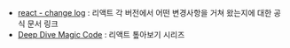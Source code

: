 - [react - change log](https://github.com/facebook/react/blob/main/CHANGELOG.md#030-may-29-2013)
  : 리액트 각 버전에서 어떤 변경사항을 거쳐 왔는지에 대한 공식 문서 링크
- [Deep Dive Magic Code](https://goidle.github.io/)
  : 리액트 톺아보기 시리즈
